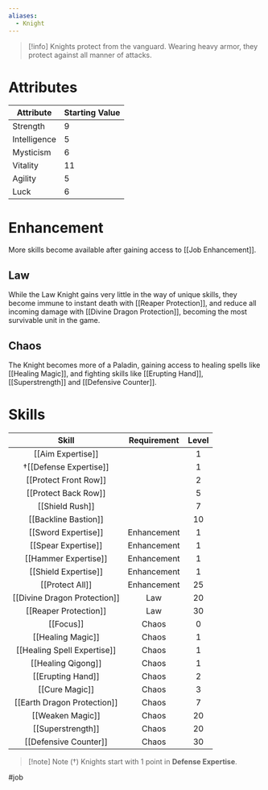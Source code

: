 ```yaml
---
aliases:
  - Knight
---
```

>[!info]
>Knights protect from the vanguard.
>Wearing heavy armor, they protect
>against all manner of attacks.
# Attributes
| Attribute    | Starting Value |
| ------------ | -------------- |
| Strength     | 9              |
| Intelligence | 5              |
| Mysticism    | 6              |
| Vitality     | 11             |
| Agility      | 5              |
| Luck         | 6              |
# Enhancement
More skills become available after gaining access to [[Job Enhancement]].
## Law
While the Law Knight gains very little in the way of unique skills, they become immune to instant death with [[Reaper Protection]], and reduce all incoming damage with [[Divine Dragon Protection]], becoming the most survivable unit in the game.
## Chaos
The Knight becomes more of a Paladin, gaining access to healing spells like [[Healing Magic]], and fighting skills like [[Erupting Hand]], [[Superstrength]] and [[Defensive Counter]].
# Skills
|            Skill             | Requirement | Level |
|:----------------------------:|:-----------:|:-----:|
|      [[Aim Expertise]]       |             |   1   |
|    †[[Defense Expertise]]     |             |   1   |
|    [[Protect Front Row]]     |             |   2   |
|     [[Protect Back Row]]     |             |   5   |
|       [[Shield Rush]]        |             |   7   |
|     [[Backline Bastion]]     |             |  10   |
|     [[Sword Expertise]]      | Enhancement |   1   |
|     [[Spear Expertise]]      | Enhancement |   1   |
|     [[Hammer Expertise]]     | Enhancement |   1   |
|     [[Shield Expertise]]     | Enhancement |   1   |
|       [[Protect All]]        | Enhancement |  25   |
| [[Divine Dragon Protection]] |     Law     |  20   |
|    [[Reaper Protection]]     |     Law     |  30   |
|          [[Focus]]           |    Chaos    |   0   |
|      [[Healing Magic]]       |    Chaos    |   1   |
| [[Healing Spell Expertise]]  |    Chaos    |   1   |
|      [[Healing Qigong]]      |    Chaos    |   1   |
|      [[Erupting Hand]]       |    Chaos    |   2   |
|        [[Cure Magic]]        |    Chaos    |   3   |
| [[Earth Dragon Protection]]  |    Chaos    |   7   |
|       [[Weaken Magic]]       |    Chaos    |  20   |
|      [[Superstrength]]       |    Chaos    |  20   |
|    [[Defensive Counter]]     |    Chaos    |  30   |

> [!note] Note (†)
> Knights start with 1 point in **Defense Expertise**.

#job